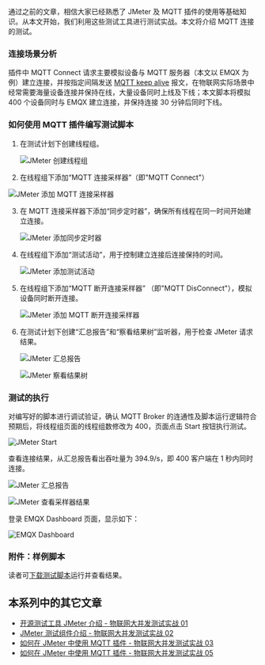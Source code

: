通过之前的文章，相信大家已经熟悉了 JMeter 及 MQTT 插件的使用等基础知识。从本文开始，我们利用这些测试工具进行测试实战。本文将介绍 MQTT 连接的测试。

### 连接场景分析

插件中 MQTT Connect 请求主要模拟设备与 MQTT 服务器（本文以 EMQX 为例）建立连接，并按指定间隔发送 [MQTT keep alive](https://www.emqx.com/zh/blog/mqtt-keep-alive) 报文，在物联网实际场景中经常需要海量设备连接并保持在线，大量设备同时上线及下线；本文脚本将模拟 400 个设备同时与 EMQX 建立连接，并保持连接 30 分钟后同时下线。

### 如何使用 MQTT 插件编写测试脚本

1. 在测试计划下创建线程组。

   ![JMeter 创建线程组](https://assets.emqx.com/images/fcc5e0c0ee577fed43d1d1bc1342c670.png)

2.  在线程组下添加“MQTT 连接采样器”（即"MQTT Connect"）

   ![JMeter 添加 MQTT 连接采样器](https://assets.emqx.com/images/c7a77e74d546b67c4966b6c5221f8086.png)

3. 在 MQTT 连接采样器下添加“同步定时器”，确保所有线程在同一时间开始建立连接。

   ![JMeter 添加同步定时器](https://assets.emqx.com/images/64f5464cd0dd7a770063443d70d1dae4.png)

4. 在线程组下添加“测试活动”，用于控制建立连接后连接保持的时间。

   ![JMeter 添加测试活动](https://assets.emqx.com/images/75450e1c5a31ed966b9b82987b82a2e5.png)

5. 在线程组下添加“MQTT 断开连接采样器” （即"MQTT DisConnect"），模拟设备同时断开连接。

   ![JMeter 添加 MQTT 断开连接采样器](https://assets.emqx.com/images/a1e93883a38797dfe27072b1c76f8358.png)

6. 在测试计划下创建“汇总报告”和“察看结果树”监听器，用于检查 JMeter 请求结果。

   ![JMeter 汇总报告](https://assets.emqx.com/images/8f2673be048ba9f57e1d9cb4583054ee.png)

   ![JMeter 察看结果树](https://assets.emqx.com/images/240ca231cd28ed208c4e00342b4fd51e.png)

### 测试的执行

对编写好的脚本进行调试验证，确认 MQTT Broker 的连通性及脚本运行逻辑符合预期后，将线程组页面的线程组数修改为 400，页面点击 Start 按钮执行测试。

![JMeter Start](https://assets.emqx.com/images/c3e75cb1b66194a937753b27f26df057.png)

查看连接结果，从汇总报告看出吞吐量为 394.9/s，即 400 客户端在 1 秒内同时连接。

![JMeter 汇总报告](https://assets.emqx.com/images/6a8828e982f535096d700ca28c2ba411.png)

![JMeter 查看采样器结果](https://assets.emqx.com/images/0a16086d1019ed7cedcda99b858a8b25.png)
 

登录 EMQX Dashboard 页面，显示如下：

![EMQX Dashboard](https://assets.emqx.com/images/9e914c2a4b028c2aba822303b58c920b.png)
 

### 附件：样例脚本

读者可[下载测试脚本](https://assets.emqx.com/data/MQTT_Connect.jmx)运行并查看结果。

## 本系列中的其它文章

- [开源测试工具 JMeter 介绍 - 物联网大并发测试实战 01](https://www.emqx.com/zh/blog/introduction-to-the-open-source-testing-tool-jmeter)
- [JMeter 测试组件介绍 - 物联网大并发测试实战 02](https://www.emqx.com/zh/blog/introduction-to-jmeter-test-components)
- [如何在 JMeter 中使用 MQTT 插件 - 物联网大并发测试实战 03](https://www.emqx.com/zh/blog/how-to-use-the-mqtt-plugin-in-jmeter)
- [如何在 JMeter 中使用 MQTT 插件 - 物联网大并发测试实战 05](https://www.emqx.com/zh/blog/the-use-of-jmeter-mqtt-in-subscription-and-publishing-test-scenarios)
